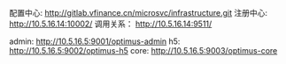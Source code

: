 配置中心:
http://gitlab.vfinance.cn/microsvc/infrastructure.git
注册中心:
http://10.5.16.14:10002/
调用关系：
http://10.5.16.14:9511/

admin:
http://10.5.16.5:9001/optimus-admin
h5:
http://10.5.16.5:9002/optimus-h5
core:
http://10.5.16.5:9003/optimus-core